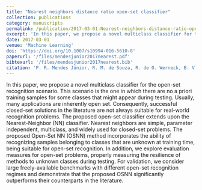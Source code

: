 ```yaml
---
title: "Nearest neighbors distance ratio open-set classifier"
collection: publications
category: manuscripts
permalink: /publication/2017-03-01-Nearest-neighbors-distance-ratio-open-set-classifier
excerpt: 'In this paper, we propose a novel multiclass classifier for the open-set recognition scenario. This scenario is the one in which there are no a priori training samples for some classes that might appear during testing.'
date: 2017-03-01
venue: 'Machine Learning'
doi: 'https://doi.org/10.1007/s10994-016-5610-8'
paperurl: '/files/mendesjunior2017nearest.pdf'
bibtexurl: '/files/mendesjunior2017nearest.bib'
citation: 'P. R. Mendes Júnior, R. M. de Souza, R. de O. Werneck, B. V. Stein, D. V. Pazinato, W. R. de Almeida, O. A. B. Penatti, R. da S. Torres, and A. Rocha. Nearest neighbors distance ratio open-set classifier. Machine Learning, 106(3):359–386, 3 2017.'
---
```


In this paper, we propose a novel multiclass classifier for the open-set recognition scenario. This scenario is the one in which there are no a priori training samples for some classes that might appear during testing. Usually, many applications are inherently open set. Consequently, successful closed-set solutions in the literature are not always suitable for real-world recognition problems. The proposed open-set classifier extends upon the Nearest-Neighbor (NN) classifier. Nearest neighbors are simple, parameter independent, multiclass, and widely used for closed-set problems. The proposed Open-Set NN (OSNN) method incorporates the ability of recognizing samples belonging to classes that are unknown at training time, being suitable for open-set recognition. In addition, we explore evaluation measures for open-set problems, properly measuring the resilience of methods to unknown classes during testing. For validation, we consider large freely-available benchmarks with different open-set recognition regimes and demonstrate that the proposed OSNN significantly outperforms their counterparts in the literature.